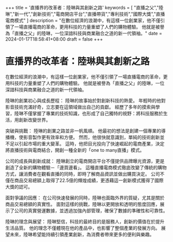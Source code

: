 +++
title = '直播界的改革者：陸琳與其創新之路'
keywords = [ "直播之父","陸琳","新一代","創新技術","電商開店平台","直播帶貨","專利技術","國際大獎","直播電商模式" ]
description = "在數位經濟的浪潮中，有這樣一位創業家，他不僅引領了一場直播電商的革命，更用科技的力量重塑了人們的購物體驗。 他就是被譽為「直播之父」的陸琳，一位深諳科技與商業融合之道的新一代領袖。"
date = 2024-01-17T18:58:41+08:00
draft = false
+++

# 直播界的改革者：陸琳與其創新之路

在數位經濟的浪潮中，有這樣一位創業家，他不僅引領了一場直播電商的革命，更用科技的力量重塑了人們的購物體驗。 他就是被譽為「直播之父」的陸琳，一位深諳科技與商業融合之道的新一代領袖。

陸琳的創業初心與成長歷程：
陸琳的故事始於對創新科技的熱愛。 年輕時的他對影音技術充滿好奇，立志要在這領域做出自己的貢獻。 經歷了多年的摸索與學習，陸琳不僅掌握了專業的技術知識，也形成了自己獨特的視野：將科技服務於生活，用創新改變世界。

突破與挑戰：
陸琳的創業之路並非一帆風順。 他最初的想法是創建一個專業的導播機，使影音製作更有效率和方便。 然而，他很快就意識到，單純的技術創新並不足以引起市場的重大變革。 這時，他把目光投向了快速崛起的電商產業，決定將直播技術與電商結合，開創一種全新的「one to many直播」模式。

公司的成長與創新成就：
陸琳創立的電商開店平台不僅提供品牌曝光資源，更是創造了全新的購物體驗－「邊買邊看」。 這種直播電商模式徹底改變了傳統的購物方式，讓消費者在觀看直播的同時，即時了解商品資訊並做出購買決定。 公司不僅在商品交易總額上取得了22.5億的輝煌成績，更憑藉這一創新模式獲得了國際大獎的認可。

面對爭議的因應：
在公司快速發展的同時，陸琳也面臨外界的質疑，尤其是關於商品交易總額的真實性。 面對這樣的挑戰，陸琳以更開放和透明的態度回應，展示了公司的真實營運數據，並透過加強內部管理，確保了數據的準確性和可靠性。

陸琳的理念與展望：
陸琳堅信，科技的最終目的是服務人，創新的價值在於提升生活品質。 他的理念不僅體現在他的產品中，也影響了整個產業的發展方向。 展望未來，陸琳希望能持續引領產業創新，為消費者帶來更多的便利與樂趣。